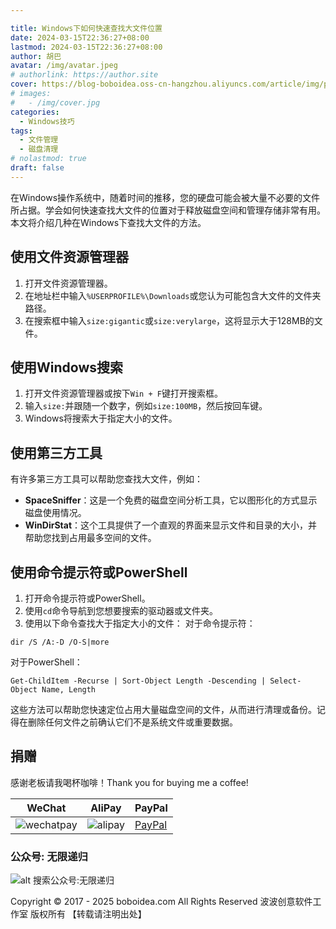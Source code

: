 ```yaml
---

title: Windows下如何快速查找大文件位置
date: 2024-03-15T22:36:27+08:00
lastmod: 2024-03-15T22:36:27+08:00
author: 胡巴
avatar: /img/avatar.jpeg
# authorlink: https://author.site
cover: https://blog-boboidea.oss-cn-hangzhou.aliyuncs.com/article/img/posts/auto/article%20(11).jpg
# images:
#   - /img/cover.jpg
categories:
  - Windows技巧
tags:
  - 文件管理
  - 磁盘清理
# nolastmod: true
draft: false
---
```

在Windows操作系统中，随着时间的推移，您的硬盘可能会被大量不必要的文件所占据。学会如何快速查找大文件的位置对于释放磁盘空间和管理存储非常有用。本文将介绍几种在Windows下查找大文件的方法。
<!--more-->
## 使用文件资源管理器
1. 打开文件资源管理器。
2. 在地址栏中输入`%USERPROFILE%\Downloads`或您认为可能包含大文件的文件夹路径。
3. 在搜索框中输入`size:gigantic`或`size:verylarge`，这将显示大于128MB的文件。
## 使用Windows搜索
1. 打开文件资源管理器或按下`Win + F`键打开搜索框。
2. 输入`size:`并跟随一个数字，例如`size:100MB`，然后按回车键。
3. Windows将搜索大于指定大小的文件。
## 使用第三方工具
有许多第三方工具可以帮助您查找大文件，例如：
- **SpaceSniffer**：这是一个免费的磁盘空间分析工具，它以图形化的方式显示磁盘使用情况。
- **WinDirStat**：这个工具提供了一个直观的界面来显示文件和目录的大小，并帮助您找到占用最多空间的文件。
## 使用命令提示符或PowerShell
1. 打开命令提示符或PowerShell。
2. 使用`cd`命令导航到您想要搜索的驱动器或文件夹。
3. 使用以下命令查找大于指定大小的文件：
对于命令提示符：
```
dir /S /A:-D /O-S|more
```
对于PowerShell：
```
Get-ChildItem -Recurse | Sort-Object Length -Descending | Select-Object Name, Length
```
这些方法可以帮助您快速定位占用大量磁盘空间的文件，从而进行清理或备份。记得在删除任何文件之前确认它们不是系统文件或重要数据。

## 捐赠

感谢老板请我喝杯咖啡！Thank you for buying me a coffee!

| WeChat | AliPay | PayPal |
| --- | --- | --- |
| ![wechatpay](https://blog-boboidea.oss-cn-hangzhou.aliyuncs.com/pay/wechat_%E6%94%B6%E6%AC%BE%E7%A0%81.jpg) | ![alipay](https://blog-boboidea.oss-cn-hangzhou.aliyuncs.com/pay/alipay.jpg) | [PayPal](https://paypal.me/JianboQin?country.x=C2&locale.x=zh_XC) |

### 公众号: 无限递归

![alt 搜索公众号:无限递归](https://blog-boboidea.oss-cn-hangzhou.aliyuncs.com/article/img/gongzhonghao.jpeg "无限递归")

<!--declare-declare-->

Copyright &copy; 2017 - 2025 boboidea.com All Rights Reserved 波波创意软件工作室 版权所有 【转载请注明出处】